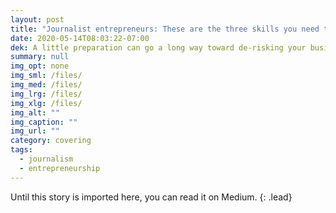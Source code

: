 ```yaml
---
layout: post
title: "Journalist entrepreneurs: These are the three skills you need to start developing now"
date: 2020-05-14T08:03:22-07:00
dek: A little preparation can go a long way toward de-risking your business model
summary: null
img_opt: none
img_sml: /files/
img_med: /files/
img_lrg: /files/
img_xlg: /files/
img_alt: ""
img_caption: ""
img_url: ""
category: covering
tags: 
  - journalism
  - entrepreneurship
---
```


Until this story is imported here, you can read it on Medium.
{: .lead}
